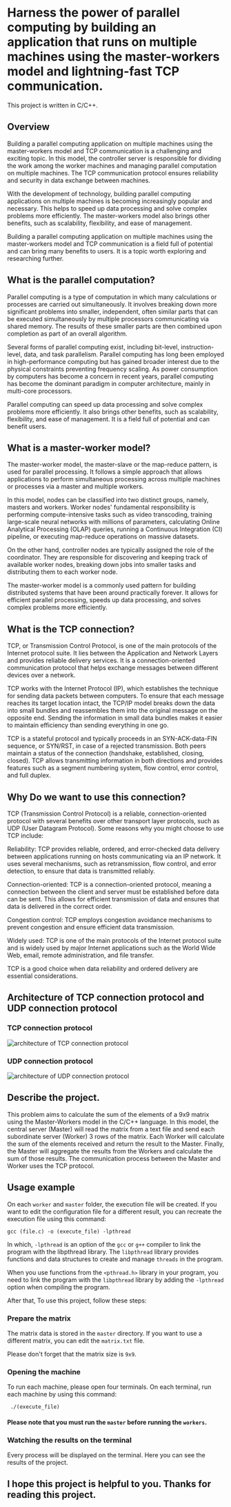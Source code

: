 # Harness the power of parallel computing by building an application that runs on multiple machines using the master-workers model and lightning-fast TCP communication.

This project is written in C/C++.

## Overview
Building a parallel computing application on multiple machines using the master-workers model and TCP communication is a challenging and exciting topic. In this model, the controller server is responsible for dividing the work among the worker machines and managing parallel computation on multiple machines. The TCP communication protocol ensures reliability and security in data exchange between machines.

With the development of technology, building parallel computing applications on multiple machines is becoming increasingly popular and necessary. This helps to speed up data processing and solve complex problems more efficiently. The master-workers model also brings other benefits, such as scalability, flexibility, and ease of management.

Building a parallel computing application on multiple machines using the master-workers model and TCP communication is a field full of potential and can bring many benefits to users. It is a topic worth exploring and researching further.

## What is the parallel computation?
Parallel computing is a type of computation in which many calculations or processes are carried out simultaneously. It involves breaking down more significant problems into smaller, independent, often similar parts that can be executed simultaneously by multiple processors communicating via shared memory. The results of these smaller parts are then combined upon completion as part of an overall algorithm.

Several forms of parallel computing exist, including bit-level, instruction-level, data, and task parallelism. Parallel computing has long been employed in high-performance computing but has gained broader interest due to the physical constraints preventing frequency scaling. As power consumption by computers has become a concern in recent years, parallel computing has become the dominant paradigm in computer architecture, mainly in multi-core processors.

Parallel computing can speed up data processing and solve complex problems more efficiently. It also brings other benefits, such as scalability, flexibility, and ease of management. It is a field full of potential and can benefit users.

## What is a master-worker model?

The master-worker model, the master-slave or the map-reduce pattern, is used for parallel processing. It follows a simple approach that allows applications to perform simultaneous processing across multiple machines or processes via a master and multiple workers.

In this model, nodes can be classified into two distinct groups, namely, masters and workers. Worker nodes' fundamental responsibility is performing compute-intensive tasks such as video transcoding, training large-scale neural networks with millions of parameters, calculating Online Analytical Processing (OLAP) queries, running a Continuous Integration (CI) pipeline, or executing map-reduce operations on massive datasets.

On the other hand, controller nodes are typically assigned the role of the coordinator. They are responsible for discovering and keeping track of available worker nodes, breaking down jobs into smaller tasks and distributing them to each worker node.

The master-worker model is a commonly used pattern for building distributed systems that have been around practically forever. It allows for efficient parallel processing, speeds up data processing, and solves complex problems more efficiently.

## What is the TCP connection?
TCP, or Transmission Control Protocol, is one of the main protocols of the Internet protocol suite. It lies between the Application and Network Layers and provides reliable delivery services. It is a connection-oriented communication protocol that helps exchange messages between different devices over a network.

TCP works with the Internet Protocol (IP), which establishes the technique for sending data packets between computers. To ensure that each message reaches its target location intact, the TCP/IP model breaks down the data into small bundles and reassembles them into the original message on the opposite end. Sending the information in small data bundles makes it easier to maintain efficiency than sending everything in one go.

TCP is a stateful protocol and typically proceeds in an SYN-ACK-data-FIN sequence, or SYN/RST, in case of a rejected transmission. Both peers maintain a status of the connection (handshake, established, closing, closed). TCP allows transmitting information in both directions and provides features such as a segment numbering system, flow control, error control, and full duplex.

## Why Do we want to use this connection?
TCP (Transmission Control Protocol) is a reliable, connection-oriented protocol with several benefits over other transport layer protocols, such as UDP (User Datagram Protocol). Some reasons why you might choose to use TCP include:

Reliability: TCP provides reliable, ordered, and error-checked data delivery between applications running on hosts communicating via an IP network. It uses several mechanisms, such as retransmission, flow control, and error detection, to ensure that data is transmitted reliably.

Connection-oriented: TCP is a connection-oriented protocol, meaning a connection between the client and server must be established before data can be sent. This allows for efficient transmission of data and ensures that data is delivered in the correct order.

Congestion control: TCP employs congestion avoidance mechanisms to prevent congestion and ensure efficient data transmission.

Widely used: TCP is one of the main protocols of the Internet protocol suite and is widely used by major Internet applications such as the World Wide Web, email, remote administration, and file transfer.

TCP is a good choice when data reliability and ordered delivery are essential considerations.

## Architecture of TCP connection protocol and UDP connection protocol
### TCP connection protocol
![architecture of TCP connection protocol](https://topdev.vn/blog/wp-content/uploads/2020/10/Socket-tcp.png)

### UDP connection protocol
![architecture of UDP connection protocol](https://topdev.vn/blog/wp-content/uploads/2020/10/Socket-udp.png) 

## Describe the project.
This problem aims to calculate the sum of the elements of a 9x9 matrix using the Master-Workers model in the C/C++ language. In this model, the central server (Master) will read the matrix from a text file and send each subordinate server (Worker) 3 rows of the matrix. Each Worker will calculate the sum of the elements received and return the result to the Master. Finally, the Master will aggregate the results from the Workers and calculate the sum of those results. The communication process between the Master and Worker uses the TCP protocol.

## Usage example 
On each `worker` and `master` folder, the execution file will be created. If you want to edit the configuration file for a different result, you can recreate the execution file using this command:


    gcc (file.c) -o (execute_file) -lpthread

In which, `-lpthread` is an option of the `gcc` or `g++` compiler to link the program with the libpthread library. The `libpthread` library provides functions and data structures to create and manage `threads` in the program.

When you use functions from the `<pthread.h>` library in your program, you need to link the program with the `libpthread` library by adding the `-lpthread` option when compiling the program.

After that, To use this project, follow these steps:

### Prepare the matrix

The matrix data is stored in the `master` directory. If you want to use a different matrix, you can edit the `matrix.txt` file. 

Please don't forget that the matrix size is `9x9`.

### Opening the machine

To run each machine, please open four terminals. On each terminal, run each machine by using this command:

     ./(execute_file)

#### Please note that you must run the `master` before running the `workers`.

### Watching the results on the terminal

Every process will be displayed on the terminal. Here you can see the results of the project.

## I hope this project is helpful to you. Thanks for reading this project. 
